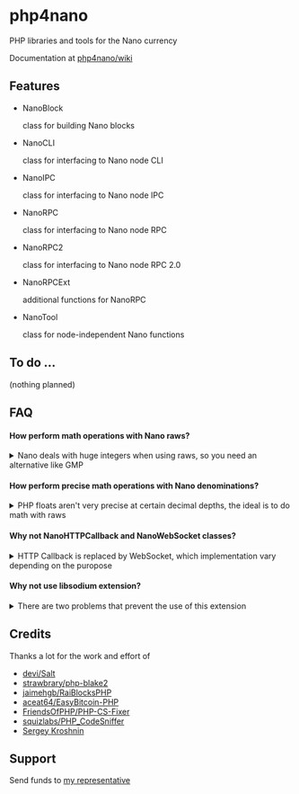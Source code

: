 # php4nano

PHP libraries and tools for the Nano currency

Documentation at [php4nano/wiki](https://github.com/mikerow/php4nano/wiki)

## Features

- NanoBlock

  class for building Nano blocks

- NanoCLI

  class for interfacing to Nano node CLI
  
- NanoIPC

  class for interfacing to Nano node IPC

- NanoRPC

  class for interfacing to Nano node RPC
  
- NanoRPC2

  class for interfacing to Nano node RPC 2.0

- NanoRPCExt

  additional functions for NanoRPC

- NanoTool

  class for node-independent Nano functions
  
## To do ...

(nothing planned)

## FAQ

#### How perform math operations with Nano raws?

<details><summary>Nano deals with huge integers when using raws, so you need an alternative like GMP</summary>
<p>

[GNU Multiple Precision](https://www.php.net/manual/en/book.gmp.php) (GMP) is a default PHP extension that fits the job

</p>
</details>

#### How perform precise math operations with Nano denominations?

<details><summary>PHP floats aren't very precise at certain decimal depths, the ideal is to do math with raws</summary>
<p>

Just convert denomination to raw and then do some math with the proper tool

[GNU Multiple Precision](https://www.php.net/manual/en/book.gmp.php) (GMP) is a default PHP extension that fits the job

</p>
</details>

#### Why not NanoHTTPCallback and NanoWebSocket classes?

<details><summary>HTTP Callback is replaced by WebSocket, which implementation vary depending on the puropose</summary>
<p>

Since WebSocket implementation is quite personalized I decided to don't develop any NanoWebSocket class

I suggest [Textalk/websocket-php](https://github.com/Textalk/websocket-php) repository for implementation

</p>
</details>

#### Why not use libsodium extension?

<details><summary>There are two problems that prevent the use of this extension</summary>
<p>

- `sodium_crypto_sign_*` use SHA-2 instead Blake2
- `sodium_crypto_generichash_*` don't allow output smaller than 16 bytes

</p>
</details>

## Credits

Thanks a lot for the work and effort of

- [devi/Salt](https://github.com/devi/Salt)
- [strawbrary/php-blake2](https://github.com/strawbrary/php-blake2)
- [jaimehgb/RaiBlocksPHP](https://github.com/jaimehgb/RaiBlocksPHP)
- [aceat64/EasyBitcoin-PHP](https://github.com/aceat64/EasyBitcoin-PHP)
- [FriendsOfPHP/PHP-CS-Fixer](https://github.com/FriendsOfPHP/PHP-CS-Fixer)
- [squizlabs/PHP_CodeSniffer](https://github.com/squizlabs/PHP_CodeSniffer)
- [Sergey Kroshnin](https://github.com/SergiySW)

## Support

Send funds to [my representative](https://mynano.ninja/account/mikerow)
